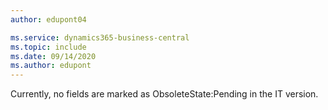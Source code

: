 ```yaml
---
author: edupont04

ms.service: dynamics365-business-central
ms.topic: include
ms.date: 09/14/2020
ms.author: edupont
---
```

Currently, no fields are marked as ObsoleteState:Pending in the IT version.
